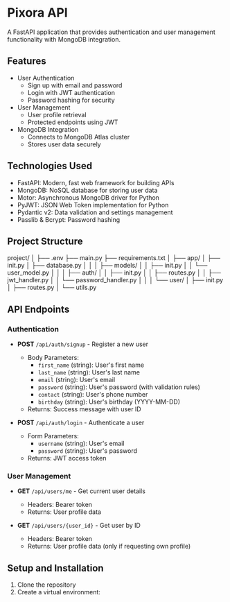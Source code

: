 # Pixora API

A FastAPI application that provides authentication and user management functionality with MongoDB integration.

## Features

- User Authentication
  - Sign up with email and password
  - Login with JWT authentication
  - Password hashing for security
- User Management
  - User profile retrieval
  - Protected endpoints using JWT
- MongoDB Integration
  - Connects to MongoDB Atlas cluster
  - Stores user data securely

## Technologies Used

- FastAPI: Modern, fast web framework for building APIs
- MongoDB: NoSQL database for storing user data
- Motor: Asynchronous MongoDB driver for Python
- PyJWT: JSON Web Token implementation for Python
- Pydantic v2: Data validation and settings management
- Passlib & Bcrypt: Password hashing

## Project Structure

project/ │ ├── .env ├── main.py ├── requirements.txt │ ├── app/ │ ├── init.py │ ├── database.py │ │ │ ├── models/ │ │ ├── init.py │ │ └── user_model.py │ │ │ ├── auth/ │ │ ├── init.py │ │ ├── routes.py │ │ ├── jwt_handler.py │ │ └── password_handler.py │ │ │ └── user/ │ ├── init.py │ ├── routes.py │ └── utils.py


## API Endpoints

### Authentication

- **POST** `/api/auth/signup` - Register a new user
  - Body Parameters:
    - `first_name` (string): User's first name
    - `last_name` (string): User's last name
    - `email` (string): User's email
    - `password` (string): User's password (with validation rules)
    - `contact` (string): User's phone number
    - `birthday` (string): User's birthday (YYYY-MM-DD)
  - Returns: Success message with user ID

- **POST** `/api/auth/login` - Authenticate a user
  - Form Parameters:
    - `username` (string): User's email
    - `password` (string): User's password
  - Returns: JWT access token

### User Management

- **GET** `/api/users/me` - Get current user details
  - Headers: Bearer token
  - Returns: User profile data

- **GET** `/api/users/{user_id}` - Get user by ID
  - Headers: Bearer token
  - Returns: User profile data (only if requesting own profile)

## Setup and Installation

1. Clone the repository
2. Create a virtual environment:
